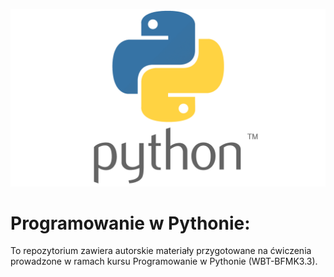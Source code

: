![](https://github.com/Michal-Szczygiel/PwP/blob/main/resources/Python-Symbol.png)

# **Programowanie w Pythonie:**
To repozytorium zawiera autorskie materiały przygotowane na ćwiczenia prowadzone w ramach kursu Programowanie w Pythonie (WBT-BFMK3.3).
